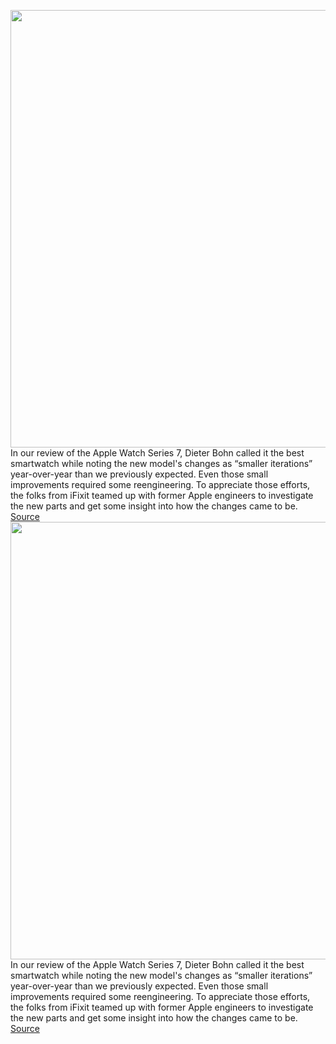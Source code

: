 <img src='https://cdn.vox-cdn.com/thumbor/j5tCuTI8nwOp8_EJStQz-rz-iT0=/0x0:5843x4383/1200x800/filters:focal(2455x1725:3389x2659)/cdn.vox-cdn.com/uploads/chorus_image/image/70029042/Apple_Watch_S7_21_guide_1.0.jpg' width='700px' /><br/>
In our review of the Apple Watch Series 7, Dieter Bohn called it the best smartwatch while noting the new model's changes as “smaller iterations” year-over-year than we previously expected. Even those small improvements required some reengineering. To appreciate those efforts, the folks from iFixit teamed up with former Apple engineers to investigate the new parts and get some insight into how the changes came to be.
<a href='https://www.theverge.com/2021/10/21/22738876/apple-watch-series-7-teardown-ifixit-diagnostic'> Source <a/><img src='https://cdn.vox-cdn.com/thumbor/j5tCuTI8nwOp8_EJStQz-rz-iT0=/0x0:5843x4383/1200x800/filters:focal(2455x1725:3389x2659)/cdn.vox-cdn.com/uploads/chorus_image/image/70029042/Apple_Watch_S7_21_guide_1.0.jpg' width='700px' /><br/>
In our review of the Apple Watch Series 7, Dieter Bohn called it the best smartwatch while noting the new model's changes as “smaller iterations” year-over-year than we previously expected. Even those small improvements required some reengineering. To appreciate those efforts, the folks from iFixit teamed up with former Apple engineers to investigate the new parts and get some insight into how the changes came to be.
<a href='https://www.theverge.com/2021/10/21/22738876/apple-watch-series-7-teardown-ifixit-diagnostic'> Source <a/>